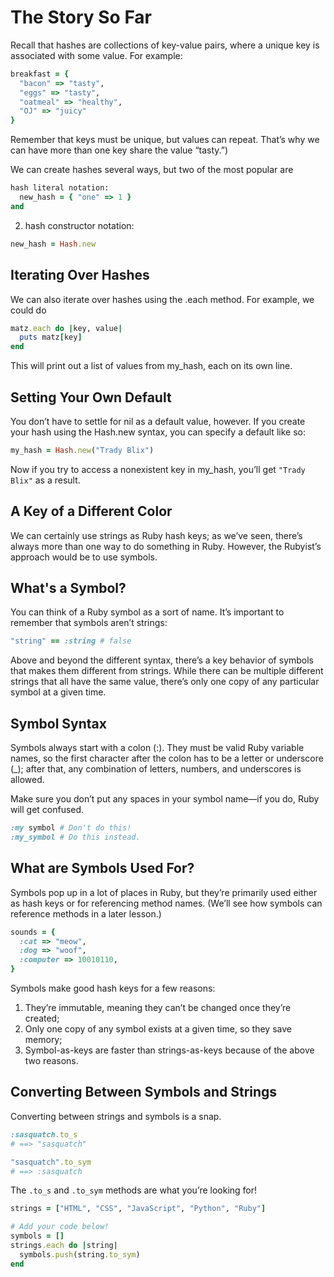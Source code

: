 # The Story So Far
Recall that hashes are collections of key-value pairs, where a unique key is associated with some value. For example:
```ruby
breakfast = {
  "bacon" => "tasty",
  "eggs" => "tasty",
  "oatmeal" => "healthy",
  "OJ" => "juicy"
}
```
Remember that keys must be unique, but values can repeat. That’s why we can have more than one key share the value “tasty.”)

We can create hashes several ways, but two of the most popular are

```ruby
hash literal notation:
  new_hash = { "one" => 1 }
and
```
2. hash constructor notation:
```ruby
new_hash = Hash.new
```
## Iterating Over Hashes
We can also iterate over hashes using the .each method. For example, we could do
```ruby
matz.each do |key, value|
  puts matz[key]
end
```
This will print out a list of values from my_hash, each on its own line.

## Setting Your Own Default
You don’t have to settle for nil as a default value, however. If you create your hash using the Hash.new syntax, you can specify a default like so:
```ruby
my_hash = Hash.new("Trady Blix")
```
Now if you try to access a nonexistent key in my_hash, you’ll get `"Trady Blix"` as a result.

## A Key of a Different Color
We can certainly use strings as Ruby hash keys; as we’ve seen, there’s always more than one way to do something in Ruby. However, the Rubyist’s approach would be to use symbols.

## What's a Symbol?
You can think of a Ruby symbol as a sort of name. It’s important to remember that symbols aren’t strings:
```ruby
"string" == :string # false
```
Above and beyond the different syntax, there’s a key behavior of symbols that makes them different from strings. While there can be multiple different strings that all have the same value, there’s only one copy of any particular symbol at a given time.

## Symbol Syntax
Symbols always start with a colon (:). They must be valid Ruby variable names, so the first character after the colon has to be a letter or underscore (_); after that, any combination of letters, numbers, and underscores is allowed.

Make sure you don’t put any spaces in your symbol name—if you do, Ruby will get confused.
```ruby
:my symbol # Don't do this!
:my_symbol # Do this instead.
```

## What are Symbols Used For?
Symbols pop up in a lot of places in Ruby, but they’re primarily used either as hash keys or for referencing method names. (We’ll see how symbols can reference methods in a later lesson.)
```ruby
sounds = {
  :cat => "meow",
  :dog => "woof",
  :computer => 10010110,
}
```
Symbols make good hash keys for a few reasons:

1. They’re immutable, meaning they can’t be changed once they’re created;
2. Only one copy of any symbol exists at a given time, so they save memory;
3. Symbol-as-keys are faster than strings-as-keys because of the above two reasons.

## Converting Between Symbols and Strings
Converting between strings and symbols is a snap.
```ruby
:sasquatch.to_s
# ==> "sasquatch"

"sasquatch".to_sym
# ==> :sasquatch
```
The `.to_s` and `.to_sym` methods are what you’re looking for!
```ruby
strings = ["HTML", "CSS", "JavaScript", "Python", "Ruby"]

# Add your code below!
symbols = []
strings.each do |string|
  symbols.push(string.to_sym)
end

```

